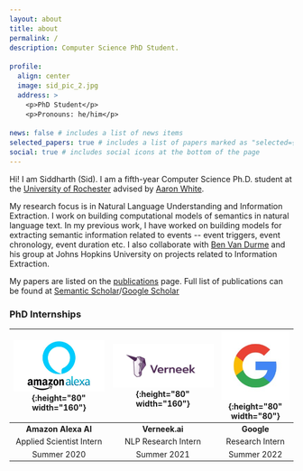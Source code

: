 ```yaml
---
layout: about
title: about
permalink: /
description: Computer Science PhD Student.

profile:
  align: center
  image: sid_pic_2.jpg
  address: >
    <p>PhD Student</p>
    <p>Pronouns: he/him</p>

news: false # includes a list of news items
selected_papers: true # includes a list of papers marked as "selected={true}"
social: true # includes social icons at the bottom of the page
---
```


Hi! I am Siddharth (Sid). I am a fifth-year Computer Science Ph.D. student at the [University of Rochester](https://www.cs.rochester.edu/) advised by [Aaron White](http://aaronstevenwhite.io/).

My research focus is in Natural Language Understanding and Information Extraction. I work on building computational models of semantics in natural language text. In my previous work, I have worked on building models for extracting semantic information related to events -- event triggers, event chronology, event duration etc. I also collaborate with [Ben Van Durme](https://www.cs.jhu.edu/~vandurme/) and his group at Johns Hopkins University on projects related to Information Extraction.

My papers are listed on the [publications](https://sidsvash26.github.io/publications) page. Full list of publications can be found at [Semantic Scholar](https://www.semanticscholar.org/author/Siddharth-Vashishtha/68972934)/[Google Scholar](https://scholar.google.com/citations?user=4Q4zhC0AAAAJ&hl=en)

### PhD Internships

| ![Amazon](/assets/img/amazon_alexa.jpeg){:height="80" width="160"} | ![Verneek](/assets/img/verneek_logo_2.png){:height="80" width="160"} | ![Google](/assets/img/google_logo_2.jpeg){:height="80" width="80"} |
| :----------------------------------------------------------------: | :------------------------------------------------------------------: | :----------------------------------------------------------------: |
|                        **Amazon Alexa AI**                         |                            **Verneek.ai**                            |                             **Google**                             |
|                      Applied Scientist Intern                      |                         NLP Research Intern                          |                          Research Intern                           |
|                            Summer 2020                             |                             Summer 2021                              |                            Summer 2022                             |

<!-- In May 2019, I graduated from the University of Rochester with a Masters in [Computational Linguistics](http://www.sas.rochester.edu/lin/graduate/MS.html).During my Masters at Rochester, I worked as a graduate researcher with [Aaron Steven White](http://aaronstevenwhite.io/) at the [FACTS Lab](http://factslab.io/), where I  worked on fine-grained temporal relation extraction. I also worked with [James Allen](http://www.cs.rochester.edu/u/james/) on improving semantic parsing using statistical Word Sense Disambiguation. -->
